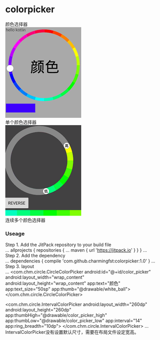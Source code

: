 # colorpicker
颜色选择器</br>
![单个颜色选择器](https://github.com/charmingfst/colorpicker/blob/master/images/charge5.gif)
</br>
单个颜色选择器
</br>
![连续多个颜色选择器](https://github.com/charmingfst/colorpicker/blob/master/images/charge4.gif)
</br>
连续多个颜色选择器
</br>
### Useage
Step 1. Add the JitPack repository to your build file
</br>
...
allprojects {
		repositories {
			...
			maven { url 'https://jitpack.io' }
		}
	}
...
</br>
Step 2. Add the dependency
</br>
...
	dependencies {
	        compile 'com.github.charmingfst:colorpicker:1.0'
	}
...
</br>
Step 3. layout
</br>
...
<com.chm.circle.CircleColorPicker
        android:id="@+id/color_picker"
        android:layout_width="wrap_content"
        android:layout_height="wrap_content"
        app:text="颜色"
        app:text_size="50sp"
        app:thumb="@drawable/white_ball">
</com.chm.circle.CircleColorPicker>

<com.chm.circle.IntervalColorPicker
        android:layout_width="260dp"
        android:layout_height="260dp"
        app:thumbHigh="@drawable/color_picker_high"
        app:thumbLow="@drawable/color_picker_low"
        app:interval="14"
        app:ring_breadth="10dp">
</com.chm.circle.IntervalColorPicker>
...
</br>
IntervalColorPicker没有设置默认尺寸，需要在布局文件设定宽高。